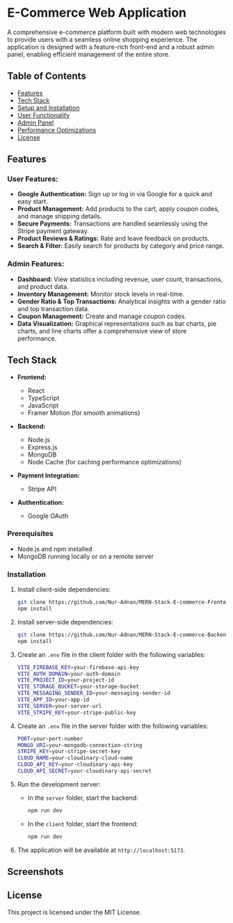 # E-Commerce Web Application

A comprehensive e-commerce platform built with modern web technologies to provide users with a seamless online shopping experience. The application is designed with a feature-rich front-end and a robust admin panel, enabling efficient management of the entire store.

## Table of Contents

- [Features](#features)
- [Tech Stack](#tech-stack)
- [Setup and Installation](#setup-and-installation)
- [User Functionality](#user-functionality)
- [Admin Panel](#admin-panel)
- [Performance Optimizations](#performance-optimizations)
- [License](#license)

## Features

### User Features:
- **Google Authentication:** Sign up or log in via Google for a quick and easy start.
- **Product Management:** Add products to the cart, apply coupon codes, and manage shipping details.
- **Secure Payments:** Transactions are handled seamlessly using the Stripe payment gateway.
- **Product Reviews & Ratings:** Rate and leave feedback on products.
- **Search & Filter:** Easily search for products by category and price range.

### Admin Features:
- **Dashboard:** View statistics including revenue, user count, transactions, and product data.
- **Inventory Management:** Monitor stock levels in real-time.
- **Gender Ratio & Top Transactions:** Analytical insights with a gender ratio and top transaction data.
- **Coupon Management:** Create and manage coupon codes.
- **Data Visualization:** Graphical representations such as bar charts, pie charts, and line charts offer a comprehensive view of store performance.

## Tech Stack

- **Frontend:**
  - React
  - TypeScript
  - JavaScript
  - Framer Motion (for smooth animations)
  
- **Backend:**
  - Node.js
  - Express.js
  - MongoDB
  - Node Cache (for caching performance optimizations)
  
- **Payment Integration:**
  - Stripe API
  
- **Authentication:**
  - Google OAuth
 
### Prerequisites
- Node.js and npm installed
- MongoDB running locally or on a remote server

### Installation

1. Install client-side dependencies:
    ```bash
    git clone https://github.com/Nur-Adnan/MERN-Stack-E-commerce-Frontend.git
    npm install
    ```

2. Install server-side dependencies:
    ```bash
    git clone https://github.com/Nur-Adnan/MERN-Stack-E-commerce-Backend.git
    npm install
    ```

3. Create an `.env` file in the client folder with the following variables:
    ```bash
    VITE_FIREBASE_KEY=your-firebase-api-key
    VITE_AUTH_DOMAIN=your-auth-domain
    VITE_PROJECT_ID=your-project-id
    VITE_STORAGE_BUCKET=your-storage-bucket
    VITE_MESSAGING_SENDER_ID=your-messaging-sender-id
    VITE_APP_ID=your-app-id
    VITE_SERVER=your-server-url
    VITE_STRIPE_KEY=your-stripe-public-key
    ```

4. Create an `.env` file in the server folder with the following variables:
    ```bash
    PORT=your-port-number
    MONGO_URI=your-mongodb-connection-string
    STRIPE_KEY=your-stripe-secret-key
    CLOUD_NAME=your-cloudinary-cloud-name
    CLOUD_API_KEY=your-cloudinary-api-key
    CLOUD_API_SECRET=your-cloudinary-api-secret
    ```

5. Run the development server:
    - In the `server` folder, start the backend:
      ```bash
      npm run dev
      ```

    - In the `client` folder, start the frontend:
      ```bash
      npm run dev
      ```

6. The application will be available at `http://localhost:5173`.

## Screenshots

## License

This project is licensed under the MIT License.
